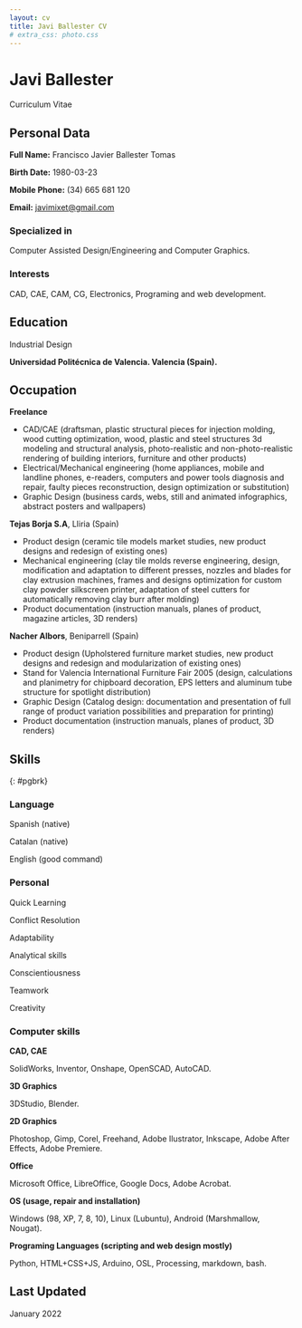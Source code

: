 ```yaml
---
layout: cv
title: Javi Ballester CV
# extra_css: photo.css
---
```


<!-- {% include /photo.html %} -->

Javi Ballester
==============

Curriculum Vitae

<!-- {% include /nav.html %} -->

## Personal Data

**Full Name:** Francisco Javier Ballester Tomas

**Birth Date:** 1980-03-23

**Mobile Phone:** (34) 665 681 120

**Email:** javimixet@gmail.com
 

### Specialized in

Computer Assisted Design/Engineering and Computer Graphics.


### Interests

CAD, CAE, CAM, CG, Electronics, Programing and web development.


## Education

<!-- `2005-2011`
Gestalt Theraphy

**Instituto de Terapia Gestalt de Valencia. Valencia (Spain)** -->

<!-- `1999-2003` -->

Industrial Design

**Universidad Politécnica de Valencia. Valencia (Spain).**

<!-- `1991-2004`
Trumpet Player
**Private lessons with trumpet players Rafael Carreño, Salvador Verdú and David Pastor** -->

## Occupation

<!-- `2003-2018`-->

**Freelance**

- CAD/CAE (draftsman, plastic structural pieces for injection molding, wood cutting optimization, wood, plastic and steel structures 3d modeling and structural analysis, photo-realistic and non-photo-realistic rendering of building interiors, furniture and other products)
- Electrical/Mechanical engineering (home appliances, mobile and landline phones, e-readers, computers and power tools diagnosis and repair, faulty pieces reconstruction, design optimization or substitution)
- Graphic Design (business cards, webs, still and animated infographics, abstract posters and wallpapers)
<!-- - Gestalt therapy -->
<!-- - Street bands and amateur funk-jazz bands trumpet player -->

<!-- `2006-2007`-->

**Tejas Borja S.A**, Lliria (Spain)

- Product design (ceramic tile models market studies, new product designs and redesign of existing ones)
- Mechanical engineering (clay tile molds reverse engineering, design, modification and adaptation to different presses, nozzles and blades for clay extrusion machines, frames and designs optimization for custom clay powder silkscreen printer, adaptation of steel cutters for automatically removing clay burr after molding)
- Product documentation (instruction manuals, planes of product, magazine articles, 3D renders)

<!-- `2005-2006`-->

**Nacher Albors**, Beniparrell (Spain)

- Product design (Upholstered furniture market studies, new product designs and redesign and modularization of existing ones)
- Stand for Valencia International Furniture Fair 2005 (design, calculations and planimetry for chipboard decoration, EPS letters and aluminum tube structure for spotlight distribution)
- Graphic Design (Catalog design: documentation and presentation of full range of product variation possibilities and preparation for printing)
- Product documentation (instruction manuals, planes of product, 3D renders)

<!-- `1999-2004`
**Different Companies**, Pedreguer, Calpe, Ondara, Denia (Spain)

- Summer months mason's peon and farm worker

`1998-1999`
**Vall de Laguar town hall**, Vall de Laguar (Spain)

- Waiter and manager of small swimming pool bar in summer months  -->


## Skills
{: #pgbrk}

### Language

Spanish (native)

Catalan (native)

English (good command)

### Personal

Quick Learning

Conflict Resolution

Adaptability

Analytical skills

Conscientiousness

Teamwork

Creativity


### Computer skills

**CAD, CAE**

SolidWorks, Inventor, Onshape, OpenSCAD, AutoCAD.

**3D Graphics**

3DStudio, Blender.

**2D Graphics**
 
Photoshop, Gimp, Corel, Freehand, Adobe Ilustrator, Inkscape, Adobe After Effects, Adobe Premiere.

**Office**
 
Microsoft Office, LibreOffice, Google Docs, Adobe Acrobat.

**OS (usage, repair and installation)**
 
Windows (98, XP, 7, 8, 10), Linux (Lubuntu), Android (Marshmallow, Nougat).

**Programing Languages (scripting and web design mostly)**
 
Python, HTML+CSS+JS, Arduino, OSL, Processing, markdown, bash.

<!-- **Sheet music**

Sibelius, Finale, Musescore, Lilypond. -->


## Last Updated

January 2022
